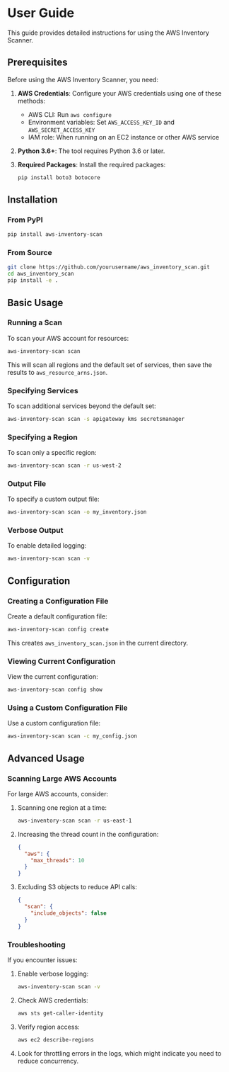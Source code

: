 # User Guide

This guide provides detailed instructions for using the AWS Inventory Scanner.

## Prerequisites

Before using the AWS Inventory Scanner, you need:

1. **AWS Credentials**: Configure your AWS credentials using one of these methods:
   - AWS CLI: Run `aws configure`
   - Environment variables: Set `AWS_ACCESS_KEY_ID` and `AWS_SECRET_ACCESS_KEY`
   - IAM role: When running on an EC2 instance or other AWS service

2. **Python 3.6+**: The tool requires Python 3.6 or later.

3. **Required Packages**: Install the required packages:
   ```bash
   pip install boto3 botocore
   ```

## Installation

### From PyPI

```bash
pip install aws-inventory-scan
```

### From Source

```bash
git clone https://github.com/yourusername/aws_inventory_scan.git
cd aws_inventory_scan
pip install -e .
```

## Basic Usage

### Running a Scan

To scan your AWS account for resources:

```bash
aws-inventory-scan scan
```

This will scan all regions and the default set of services, then save the results to `aws_resource_arns.json`.

### Specifying Services

To scan additional services beyond the default set:

```bash
aws-inventory-scan scan -s apigateway kms secretsmanager
```

### Specifying a Region

To scan only a specific region:

```bash
aws-inventory-scan scan -r us-west-2
```

### Output File

To specify a custom output file:

```bash
aws-inventory-scan scan -o my_inventory.json
```

### Verbose Output

To enable detailed logging:

```bash
aws-inventory-scan scan -v
```

## Configuration

### Creating a Configuration File

Create a default configuration file:

```bash
aws-inventory-scan config create
```

This creates `aws_inventory_scan.json` in the current directory.

### Viewing Current Configuration

View the current configuration:

```bash
aws-inventory-scan config show
```

### Using a Custom Configuration File

Use a custom configuration file:

```bash
aws-inventory-scan scan -c my_config.json
```

## Advanced Usage

### Scanning Large AWS Accounts

For large AWS accounts, consider:

1. Scanning one region at a time:
   ```bash
   aws-inventory-scan scan -r us-east-1
   ```

2. Increasing the thread count in the configuration:
   ```json
   {
     "aws": {
       "max_threads": 10
     }
   }
   ```

3. Excluding S3 objects to reduce API calls:
   ```json
   {
     "scan": {
       "include_objects": false
     }
   }
   ```

### Troubleshooting

If you encounter issues:

1. Enable verbose logging:
   ```bash
   aws-inventory-scan scan -v
   ```

2. Check AWS credentials:
   ```bash
   aws sts get-caller-identity
   ```

3. Verify region access:
   ```bash
   aws ec2 describe-regions
   ```

4. Look for throttling errors in the logs, which might indicate you need to reduce concurrency.
